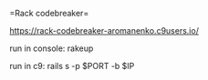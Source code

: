 =Rack codebreaker=

https://rack-codebreaker-aromanenko.c9users.io/

run in console: rakeup

run in c9: rails s -p $PORT -b $IP





